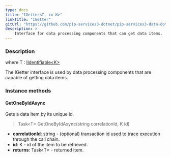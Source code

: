 ```yaml
---
type: docs
title: "IGetter<T, in K>"
linkTitle: "IGetter"
gitUrl: "https://github.com/pip-services3-dotnet/pip-services3-data-dotnet"
description: >
    Interface for data processing components that can get data items.
---
```


### Description

where T : [IIdentifiable\<K\>](../../../commons/data/iidentifiable)

The IGetter interface is used by data processing components that are capable of getting data items.

### Instance methods

#### GetOneByIdAsync
Gets a data item by its unique id.

> Task\<T\> GetOneByIdAsync(string correlationId, K id)

- **correlationId**: string - (optional) transaction id used to trace execution through the call chain.
- **id**: K - id of the item to be retrieved.
- **returns**: Task\<T\> - returned item.

